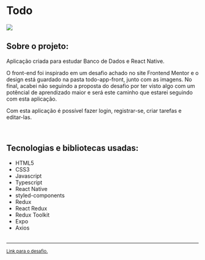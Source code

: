 <h1>Todo</h1>

<img src="https://i.imgur.com/XZDE5CD.png" />

<br/>

<h2>Sobre o projeto:</h2>

Aplicação criada para estudar Banco de Dados e React Native.

O front-end foi inspirado em um desafio achado no site Frontend Mentor e o design está guardado na pasta todo-app-front, junto com as imagens. No final, acabei não seguindo a proposta do desafio por ter visto algo com um potêncial de aprendizado maior e será este caminho que estarei seguindo com esta aplicação.

Com esta aplicação é possível fazer login, registrar-se, criar tarefas e editar-las.

<br/>

<h2>Tecnologias e bibliotecas usadas:</h2>

- HTML5
- CSS3
- Javascript
- Typescript
- React Native
- styled-components
- Redux
- React Redux
- Redux Toolkit
- Expo
- Axios
<br/><br/>

<hr/>

<sub><a href="https://www.frontendmentor.io/challenges/todo-app-Su1_KokOW">Link para o desafio.</a></sub>